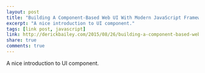 ```yaml
---
layout: post
title: "Building A Component-Based Web UI With Modern JavaScript Frameworks"
excerpt: "A nice introduction to UI component."
tags: [link post, javascript]
link: http://derickbailey.com/2015/08/26/building-a-component-based-web-ui-with-modern-javascript-frameworks/
share: true
comments: true
---
```


A nice introduction to UI component.